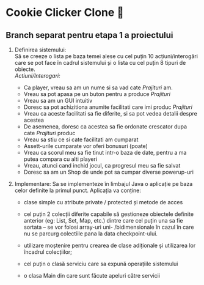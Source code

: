 # Cookie Clicker Clone 🍪
## Branch separat pentru etapa 1 a proiectului
1) Definirea sistemului:\
   Să se creeze o lista pe baza temei alese cu cel puțin 10 acțiuni/interogări care se pot face în cadrul sistemului și o lista cu cel puțin 8 tipuri de obiecte.\
   *Actiuni/Interogari:*
    - Ca player, vreau sa am un nume si sa vad cate *Prajituri* am.
    - Vreau sa pot apasa pe un buton pentru a produce *Prajituri*
    - Vreau sa am un GUI intuitiv
    - Doresc sa pot achizitiona anumite facilitati care imi produc *Prajituri*
    - Vreau ca aceste facilitati sa fie diferite, si sa pot vedea detalii despre acestea
    - De asemenea, doresc ca acestea sa fie ordonate crescator dupa cate *Prajituri* produc
    - Vreau sa stiu ce si cate facilitati am cumparat
    - Assett-urile cumparate vor oferi bonusuri (poate)
    - Vreau ca scorul meu sa fie tinut intr-o baza de date, pentru a ma putea compara cu alti playeri
    - Vreau, atunci cand inchid jocul, ca progresul meu sa fie salvat
    - Doresc sa am un Shop de unde pot sa cumpar diverse powerup-uri
2) Implementare:
   Sa se implementeze în limbajul Java o aplicație pe baza celor definite la primul punct. Aplicația va conține:

   - clase simple cu atribute private / protected și metode de acces

   - cel puțin 2 colecții diferite capabile să gestioneze obiectele definite anterior (eg: List, Set, Map, etc.) dintre care cel puțin una sa fie sortata – se vor folosi array-uri uni- /bidimensionale în cazul în care nu se parcurg colectiile pana la data checkpoint-ului.

   - utilizare moștenire pentru crearea de clase adiționale și utilizarea lor încadrul colecțiilor;

   - cel puțin o clasă serviciu care sa expună operațiile sistemului

   - o clasa Main din care sunt făcute apeluri către servicii